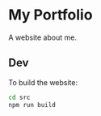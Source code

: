 # My Portfolio

A website about me.

## Dev

To build the website:

```bash
cd src
npm run build
```
